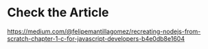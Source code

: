 # Check the Article

https://medium.com/@felipemantillagomez/recreating-nodejs-from-scratch-chapter-1-c-for-javascript-developers-b4e0db8e1604